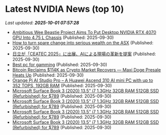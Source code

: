 # Latest NVIDIA News (top 10)
_Last updated: **2025-10-01 07:57:28**_

- [Ambitious Wee Beastie Project Aims To Put Desktop NVIDIA RTX 4070 GPU Into 4.75 L Chassis](https://www.madshrimps.be/news/ambitious-wee-beastie-project-aims-to-put-desktop-nvidia-rtx-4070-gpu-into-4-75-l-chassis/) (Published: 2025-09-30)
- [How to turn spare change into serious wealth on the ASX](https://www.fool.com.au/2025/09/30/how-to-turn-spare-change-into-serious-wealth-on-the-asx/) (Published: 2025-09-30)
- [日立が「CEATEC 2025」に出展、AIによる現場の革新を提案](https://prtimes.jp/main/html/rd/p/000000505.000067590.html) (Published: 2025-09-30)
- [Best pc for gamming](https://www.bleepingcomputer.com/forums/t/810972/best-pc-for-gamming/) (Published: 2025-09-30)
- [Bitcoin Reclaims $114K as Crypto Market Recovers — Maxi Doge Presale Heats Up](http://www.newsbtc.com/news/bitcoin-bounces-past-114k-market-turns-green-maxi-doge-pumps/) (Published: 2025-09-30)
- [Orange Pi AI Studio Pro – A Huawei Ascend 310 AI mini PC with up to 352 TOPS, 192GB RAM](https://www.cnx-software.com/2025/09/30/orange-pi-ai-studio-pro-huawei-ascend-310-ai-mini-pc-with-up-to-352-tops-192gb-ram/) (Published: 2025-09-30)
- [Microsoft Surface Book 3 (2020) 13.5" i7 1.3GHz 32GB RAM 512GB SSD (Refurbished) for $789](https://www.stacksocial.com/sales/microsoft-surface-book-3-13-5-2020-i7-1-3ghz-32gb-ram-512gb-ssd-refurbished?aid=) (Published: 2025-09-30)
- [Microsoft Surface Book 3 (2020) 13.5" i7 1.3GHz 32GB RAM 512GB SSD (Refurbished) for $789](https://www.stacksocial.com/sales/microsoft-surface-book-3-13-5-2020-i7-1-3ghz-32gb-ram-512gb-ssd-refurbished) (Published: 2025-09-30)
- [Microsoft Surface Book 3 (2020) 13.5" i7 1.3GHz 32GB RAM 512GB SSD (Refurbished) for $789](https://www.stacksocial.com/sales/microsoft-surface-book-3-13-5-2020-i7-1-3ghz-32gb-ram-512gb-ssd-refurbished?utm_content=&amp;utm_campaign=microsoft-surface-book-3-13-5-2020-i7-1-3ghz-32gb-ram-512gb-ssd-refurbished&amp;utm_medium=dealfeed&amp;utm_source=) (Published: 2025-09-30)
- [Microsoft Surface Book 3 (2020) 13.5" i7 1.3GHz 32GB RAM 512GB SSD (Refurbished) for $789](https://www.stacksocial.com/sales/microsoft-surface-book-3-13-5-2020-i7-1-3ghz-32gb-ram-512gb-ssd-refurbished?utm_source=androidguys&amp;aid=&amp;utm_campaign=feed&amp;utm_medium=RSS) (Published: 2025-09-30)
